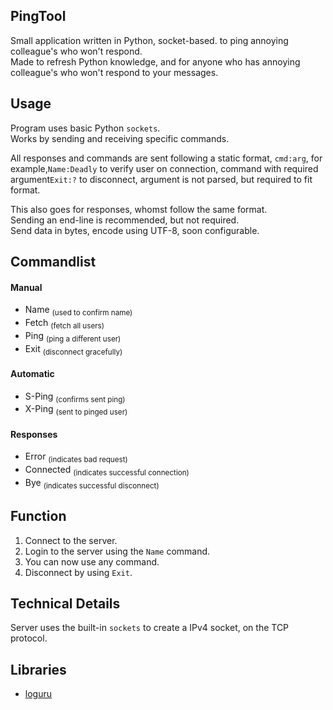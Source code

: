 ## PingTool
Small application written in Python, socket-based. to ping annoying colleague's who won't respond.\
Made to refresh Python knowledge, and for anyone who has annoying colleague's who won't respond to your messages.

## Usage
Program uses basic Python `sockets`.\
Works by sending and receiving specific commands.

All responses and commands are sent following a static format, `cmd:arg`, 
for example,`Name:Deadly` to verify user on connection, 
command with required argument`Exit:?` to disconnect, argument is not parsed, but required to fit format.

This also goes for responses, whomst follow the same format.\
Sending an end-line is recommended, but not required.\
Send data in bytes, encode using UTF-8, soon configurable.

## Commandlist
#### Manual
- Name <sub>(used to confirm name)</sub>
- Fetch <sub>(fetch all users)</sub>
- Ping <sub>(ping a different user)</sub>
- Exit <sub>(disconnect gracefully)</sub>
#### Automatic
- S-Ping <sub>(confirms sent ping)</sub>
- X-Ping <sub>(sent to pinged user)</sub>
#### Responses
- Error <sub>(indicates bad request)</sub>
- Connected <sub>(indicates successful connection)</sub>
- Bye <sub>(indicates successful disconnect)</sub>

## Function
1. Connect to the server.
2. Login to the server using the `Name` command.
3. You can now use any command.
4. Disconnect by using `Exit`.

## Technical Details
Server uses the built-in `sockets` to create a IPv4 socket, on the TCP protocol.

## Libraries
- [loguru](https://github.com/Delgan/loguru)